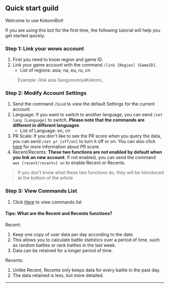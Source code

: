 ## Quick start guild

Welcome to use KokomiBot! 

If you are using this bot for the first time, the following tutorial will help you get started quickly.

### Step 1: Link your wows account

1. First you need to know region and game ID.
2. Link your game account with the command `/link [Region] [GameID]`.
    - List of regions: asia, na, eu, ru, cn

> Example: /link asia SangonomiyaKokomi_


### Step 2: Modify Account Settings

1. Send the command `/bind` to view the default Settings for the current account.
2. Language: If you want to switch to another language, you can send `/set lang [Language]` to switch. **Please note that the commands are different in different languages**
    - List of Language: en, cn
3. PR Scale: If you don't like to see the PR score when you query the data, you can send `/set pr [off/on]` to turn it off or on. You can also click [here](https://asia.wows-numbers.com/personal/rating) for more information about PR score.
4. Recent/Recents: **These two functions are not enabled by default when you link an new account**. If not enabled, you can send the command `wws [recent/recents] on` to enable Recent or Recents.

> If you don't know what these two functions do, they will be introduced at the bottom of the article

### Step 3: View Commands List

1. Click [Here](https://github.com/SangonomiyaKoko/Kokomibot_docs/blob/main/docs/en/commands_list.md) to view commands list


#### Tips: What are the Recent and Recents functions?
Recent: 
1. Keep one copy of user data per day according to the date. 
2. This allows you to calculate battle statistics over a period of time, such as random battles or rank battles in the last week. 
3. Data can be retained for a longer period of time.

Recents: 
1. Unlike Recent, Recents only keeps data for every battle in the past day. 
2. The data retained is less, but more detailed.

---

